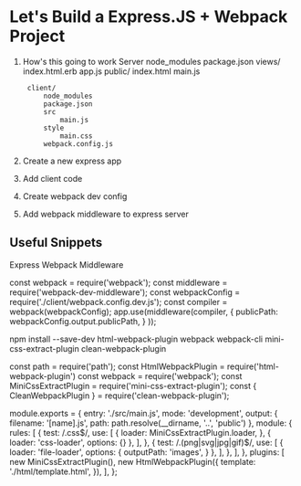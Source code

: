 # Let's Build a Express.JS + Webpack Project

1. How's this going to work
    Server
        node_modules
        package.json
        views/
            index.html.erb
        app.js
        public/
            index.html
            main.js
            
        client/
            node_modules
            package.json
            src
                main.js
            style
                main.css
            webpack.config.js


2. Create a new express app

3. Add client code

4. Create webpack dev config

5. Add webpack middleware to express server















Useful Snippets
---------------

Express Webpack Middleware

  const webpack = require('webpack');
  const middleware = require('webpack-dev-middleware');
  const webpackConfig = require('./client/webpack.config.dev.js');
  const compiler = webpack(webpackConfig);
  app.use(middleware(compiler,
    {
      publicPath: webpackConfig.output.publicPath,
    }
  ));


npm install --save-dev html-webpack-plugin webpack webpack-cli mini-css-extract-plugin clean-webpack-plugin

const path = require('path');
const HtmlWebpackPlugin = require('html-webpack-plugin')
const webpack = require('webpack');
const MiniCssExtractPlugin = require('mini-css-extract-plugin');
const { CleanWebpackPlugin } = require('clean-webpack-plugin');

module.exports = {
  entry: './src/main.js',
  mode: 'development',
  output: {
    filename: '[name].js',
    path: path.resolve(__dirname, '..', 'public')
  },
  module: {
    rules: [
      {
        test: /\.css$/,
        use: [
          {
            loader: MiniCssExtractPlugin.loader,
          },
          { loader: 'css-loader', options: {} },
        ],
      },
      {
        test: /\.(png|svg|jpg|gif)$/,
        use: [
          {
            loader: 'file-loader',
            options: {
              outputPath: 'images',
            }
          },
        ],
      },
    ],
  },
  plugins: [
    new MiniCssExtractPlugin(),
    new HtmlWebpackPlugin({
      template: './html/template.html',
    }),
  ],
};
